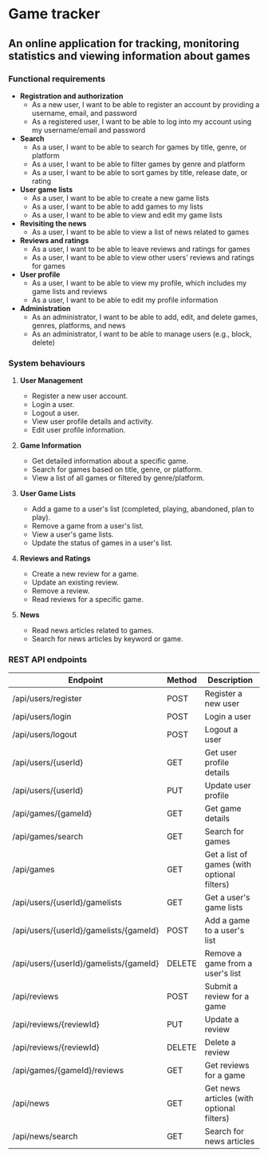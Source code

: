 # Game tracker
## An online application for tracking, monitoring statistics and viewing information about games
### Functional requirements
- **Registration and authorization**
   - As a new user, I want to be able to register an account by providing a username, email, and password
   - As a registered user, I want to be able to log into my account using my username/email and password
- **Search**
   - As a user, I want to be able to search for games by title, genre, or platform
   - As a user, I want to be able to filter games by genre and platform
   - As a user, I want to be able to sort games by title, release date, or rating
- **User game lists**
   - As a user, I want to be able to create a new game lists
   - As a user, I want to be able to add games to my lists
   - As a user, I want to be able to view and edit my game lists
- **Revisiting the news**
   - As a user, I want to be able to view a list of news related to games
- **Reviews and ratings**
   - As a user, I want to be able to leave reviews and ratings for games
   - As a user, I want to be able to view other users' reviews and ratings for games
- **User profile**
   - As a user, I want to be able to view my profile, which includes my game lists and reviews
   - As a user, I want to be able to edit my profile information
- **Administration**
  - As an administrator, I want to be able to add, edit, and delete games, genres, platforms, and news
  - As an administrator, I want to be able to manage users (e.g., block, delete)

### System behaviours

1. **User Management**
    - Register a new user account.
    - Login a user.
    - Logout a user.
    - View user profile details and activity.
    - Edit user profile information.

2. **Game Information**
    - Get detailed information about a specific game.
    - Search for games based on title, genre, or platform.
    - View a list of all games or filtered by genre/platform.

3. **User Game Lists**
    - Add a game to a user's list (completed, playing, abandoned, plan to play).
    - Remove a game from a user's list.
    - View a user's game lists.
    - Update the status of games in a user's list.

4. **Reviews and Ratings**
    - Create a new review for a game.
    - Update an existing review.
    - Remove a review.
    - Read reviews for a specific game.

5. **News**
    - Read news articles related to games.
    - Search for news articles by keyword or game.

### REST API endpoints

| Endpoint                              | Method | Description                              |
|---------------------------------------|--------|------------------------------------------|
| /api/users/register                   | POST   | Register a new user                      |
| /api/users/login                      | POST   | Login a user                             |
| /api/users/logout                     | POST   | Logout a user                            |
| /api/users/{userId}                   | GET    | Get user profile details                 |
| /api/users/{userId}                   | PUT    | Update user profile                      |
| /api/games/{gameId}                   | GET    | Get game details                         |
| /api/games/search                     | GET    | Search for games                         |
| /api/games                            | GET    | Get a list of games (with optional filters) |
| /api/users/{userId}/gamelists         | GET    | Get a user's game lists                  |
| /api/users/{userId}/gamelists/{gameId}| POST   | Add a game to a user's list              |
| /api/users/{userId}/gamelists/{gameId}| DELETE | Remove a game from a user's list         |
| /api/reviews                          | POST   | Submit a review for a game               |
| /api/reviews/{reviewId}               | PUT    | Update a review                          |
| /api/reviews/{reviewId}               | DELETE | Delete a review                          |
| /api/games/{gameId}/reviews           | GET    | Get reviews for a game                   |
| /api/news                             | GET    | Get news articles (with optional filters)|
| /api/news/search                      | GET    | Search for news articles                 |

